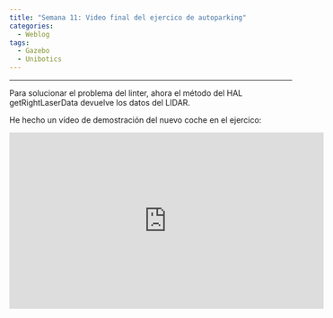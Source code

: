 ```yaml
---
title: "Semana 11: Video final del ejercico de autoparking"
categories:
  - Weblog
tags:
  - Gazebo
  - Unibotics
---
```


---

Para solucionar el problema del linter, ahora el método del HAL getRightLaserData devuelve los datos del LIDAR.

He hecho un vídeo de demostración del nuevo coche en el ejercico:

<iframe width="560" height="315" 
src="https://www.youtube.com/embed/0fjAS7CiTxY"  
frameborder="0"  
allow="accelerometer; autoplay; encrypted-media; gyroscope; picture-in-picture"  
allowfullscreen></iframe> 
